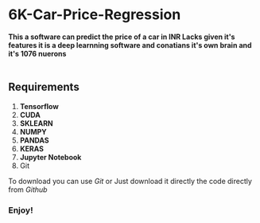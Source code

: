 # 6K-Car-Price-Regression
**This a software can predict the price of a car in INR Lacks given it's features
it is a deep learnning software and conatians it's own brain and it's 1076 nuerons**
<br><br>

## Requirements
1. **Tensorflow**
2. **CUDA**
3. **SKLEARN**
4. **NUMPY**
5. **PANDAS**
6. **KERAS**
7. **Jupyter Notebook**
8. Git

To download you can use *Git* or Just download it directly the code directly from *Github*

### Enjoy!
